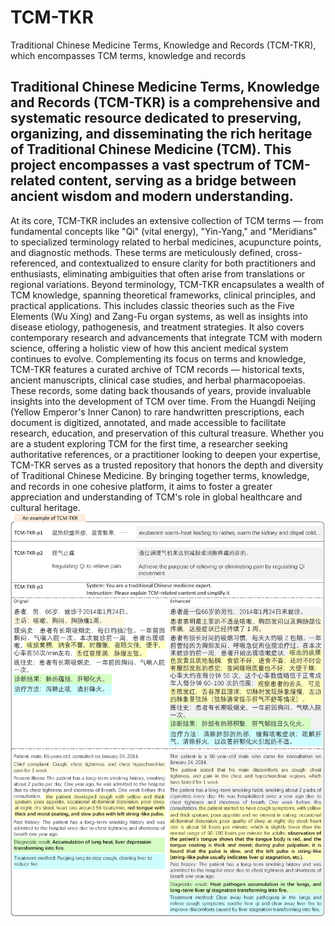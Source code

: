 # TCM-TKR
Traditional Chinese Medicine Terms, Knowledge and Records (TCM-TKR), which encompasses TCM terms, knowledge and records

Traditional Chinese Medicine Terms, Knowledge and Records (TCM-TKR) is a comprehensive and systematic resource dedicated to preserving, organizing, and disseminating the rich heritage of Traditional Chinese Medicine (TCM). This project encompasses a vast spectrum of TCM-related content, serving as a bridge between ancient wisdom and modern understanding.​
---
At its core, TCM-TKR includes an extensive collection of TCM terms — from fundamental concepts like "Qi" (vital energy), "Yin-Yang," and "Meridians" to specialized terminology related to herbal medicines, acupuncture points, and diagnostic methods. These terms are meticulously defined, cross-referenced, and contextualized to ensure clarity for both practitioners and enthusiasts, eliminating ambiguities that often arise from translations or regional variations.​
Beyond terminology, TCM-TKR encapsulates a wealth of TCM knowledge, spanning theoretical frameworks, clinical principles, and practical applications. This includes classic theories such as the Five Elements (Wu Xing) and Zang-Fu organ systems, as well as insights into disease etiology, pathogenesis, and treatment strategies. It also covers contemporary research and advancements that integrate TCM with modern science, offering a holistic view of how this ancient medical system continues to evolve.​
Complementing its focus on terms and knowledge, TCM-TKR features a curated archive of TCM records — historical texts, ancient manuscripts, clinical case studies, and herbal pharmacopoeias. These records, some dating back thousands of years, provide invaluable insights into the development of TCM over time. From the Huangdi Neijing (Yellow Emperor's Inner Canon) to rare handwritten prescriptions, each document is digitized, annotated, and made accessible to facilitate research, education, and preservation of this cultural treasure.​
Whether you are a student exploring TCM for the first time, a researcher seeking authoritative references, or a practitioner looking to deepen your expertise, TCM-TKR serves as a trusted repository that honors the depth and diversity of Traditional Chinese Medicine. By bringing together terms, knowledge, and records in one cohesive platform, it aims to foster a greater appreciation and understanding of TCM's role in global healthcare and cultural heritage.
![example](https://github.com/Rayz3rk/TCM-TKR/blob/main/example.png)
